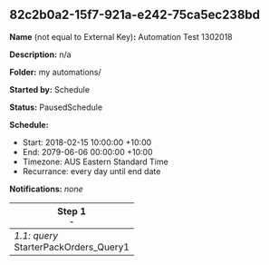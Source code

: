 ## 82c2b0a2-15f7-921a-e242-75ca5ec238bd

**Name** (not equal to External Key)**:** Automation Test 1302018

**Description:** n/a

**Folder:** my automations/

**Started by:** Schedule

**Status:** PausedSchedule

**Schedule:**

* Start: 2018-02-15 10:00:00 +10:00
* End: 2079-06-06 00:00:00 +10:00
* Timezone: AUS Eastern Standard Time
* Recurrance: every day until end date

**Notifications:** _none_


| Step 1<br>_<small>-</small>_ |
| --- |
| _1.1: query_<br>StarterPackOrders_Query1 |
